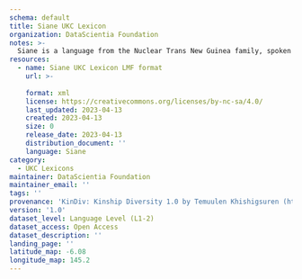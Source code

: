 ```yaml
---
schema: default
title: Siane UKC Lexicon
organization: DataScientia Foundation
notes: >-
  Siane is a language from the Nuclear Trans New Guinea family, spoken in Oceania. The UKC Lexicon of Siane is represented as a lexico-semantic network. It consists of words, word senses, synsets, as well as sense-level and synset-level relationships.
resources:
  - name: Siane UKC Lexicon LMF format
    url: >-
      
    format: xml
    license: https://creativecommons.org/licenses/by-nc-sa/4.0/
    last_updated: 2023-04-13
    created: 2023-04-13
    size: 0
    release_date: 2023-04-13
    distribution_document: ''
    language: Siane
category:
  - UKC Lexicons
maintainer: DataScientia Foundation
maintainer_email: ''
tags: ''
provenance: 'KinDiv: Kinship Diversity 1.0 by Temuulen Khishigsuren (http://ukc.disi.unitn.it/index.php/kinship/); Princeton WordNet 2.1 by Princeton University (https://wordnet.princeton.edu)'
version: '1.0'
dataset_level: Language Level (L1-2)
dataset_access: Open Access
dataset_description: ''
landing_page: ''
latitude_map: -6.08
longitude_map: 145.2
---
```

